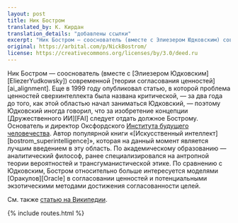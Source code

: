 ```yaml
---
layout: post
title: Ник Бостром
translated_by: К. Кирдан
translation_details: "добавлены ссылки"
excerpt: "Ник Бостром — сооснователь (вместе с Элиезером Юдковским) современной теории согласования ценностей. Еще в ​​1999 году опубликовал статью, в которой проблема ценностей сверхинтеллекта была названа критической, — за два года до того, как этой областью начал заниматься Юдковский, — поэтому Юдковский иногда говорил, что за изобретение концепции Дружественного ИИ следует отдать должное Бострому. Основатель и директор Оксфордского Института будущего человечества. Автор популярной книги «Искусственный интеллект», которая на данный момент является лучшим введением в эту область. По академическому образованию — аналитический философ, ранее специализировался на антропной теории вероятностей и трансгуманистической этике. По сравнению с Юдковским, Бостром относительно больше интересуется моделями Оракулов в согласовании ценностей и потенциальными экзотическими методами достижения согласованности целей."
original: https://arbital.com/p/NickBostrom/
license: https://creativecommons.org/licenses/by/3.0/deed.ru
---
```

Ник Бостром — сооснователь (вместе с [Элиезером Юдковским][EliezerYudkowsky]) современной [теории согласования ценностей][ai_alignment]. Еще в ​​1999 году опубликовал статью, в которой проблема ценностей сверхинтеллекта была названа критической, — за два года до того, как этой областью начал заниматься Юдковский, — поэтому Юдковский иногда говорил, что за изобретение концепции [Дружественного ИИ][FAI] следует отдать должное Бострому. Основатель и директор Оксфордского [Института будущего человечества](https://ru.wikipedia.org/wiki/%D0%98%D0%BD%D1%81%D1%82%D0%B8%D1%82%D1%83%D1%82_%D0%B1%D1%83%D0%B4%D1%83%D1%89%D0%B5%D0%B3%D0%BE_%D1%87%D0%B5%D0%BB%D0%BE%D0%B2%D0%B5%D1%87%D0%B5%D1%81%D1%82%D0%B2%D0%B0). Автор популярной книги «[Искусственный интеллект][bostrom_superintelligence]», которая на данный момент является лучшим введением в эту область. По академическому образованию — аналитический философ, ранее специализировался на антропной теории вероятностей и трансгуманистической этике. По сравнению с Юдковским, Бостром относительно больше интересуется моделями [Оракулов][Oracle] в согласовании ценностей и потенциальными экзотическими методами достижения согласованности целей.

См. также [статью на Википедии](https://ru.wikipedia.org/wiki/%D0%91%D0%BE%D1%81%D1%82%D1%80%D0%BE%D0%BC,_%D0%9D%D0%B8%D0%BA).

{% include routes.html %}
